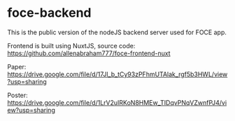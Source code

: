 # foce-backend

This is the public version of the nodeJS backend server used for FOCE app.

Frontend is built using NuxtJS, source code: https://github.com/allenabraham777/foce-frontend-nuxt

Paper: https://drive.google.com/file/d/17Jl_b_tCy93zPFhmUTAlak_rgf5b3HWL/view?usp=sharing

Poster: https://drive.google.com/file/d/1LrV2uIRKoN8HMEw_TIDqvPNqVZwnfPJ4/view?usp=sharing 
